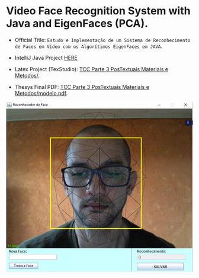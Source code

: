 # Video Face Recognition System with Java and EigenFaces (PCA).

* Official Title: `Estudo e Implementação de um Sistema de Reconhecimento de Faces em Vídeo com os Algorítimos EigenFaces em JAVA`.

* IntelliJ Java Project [HERE](https://github.com/sugaith/mono_rfv_thiago/tree/master/SRFVMono_thiago_intelliJ)

* Latex Project (TexStudio): [TCC Parte 3 PosTextuais Materiais e Metodos/](https://github.com/sugaith/mono_rfv_thiago/tree/master/TCC%20Parte%203%20PosTextuais%20Materiais%20e%20Metodos).

* Thesys Final PDF: [TCC Parte 3 PosTextuais Materiais e Metodos/modelo.pdf](https://github.com/sugaith/mono_rfv_thiago/blob/master/TCC%20Parte%203%20PosTextuais%20Materiais%20e%20Metodos/modelo.pdf).

![Face Recog print](https://github.com/sugaith/mono_rfv_thiago/blob/master/print.png)
